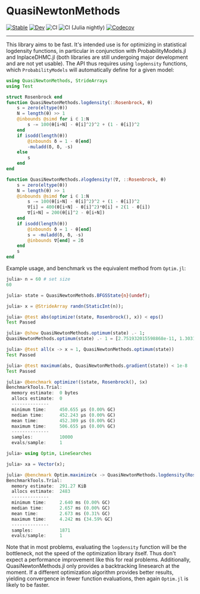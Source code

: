 # QuasiNewtonMethods

[![Stable](https://img.shields.io/badge/docs-stable-blue.svg)](https://chriselrod.github.io/QuasiNewtonMethods.jl/stable)
[![Dev](https://img.shields.io/badge/docs-dev-blue.svg)](https://chriselrod.github.io/QuasiNewtonMethods.jl/dev)
![CI](https://github.com/chriselrod/QuasiNewtonMethods.jl/workflows/CI/badge.svg)
![CI (Julia nightly)](https://github.com/chriselrod/QuasiNewtonMethods.jl/workflows/CI%20(Julia%20nightly)/badge.svg)
[![Codecov](https://codecov.io/gh/chriselrod/QuasiNewtonMethods.jl/branch/master/graph/badge.svg)](https://codecov.io/gh/chriselrod/QuasiNewtonMethods.jl)



---


This library aims to be fast. It's intended use is for optimizing in statistical logdensity functions, in particular in conjunction with ProbabilityModels.jl and InplaceDHMC.jl (both libraries are still undergoing major development and are not yet usable). The API thus requires using `logdensity` functions, which `ProbabilityModels` will automatically define for a given model:
```julia
using QuasiNewtonMethods, StrideArrays
using Test

struct Rosenbrock end
function QuasiNewtonMethods.logdensity(::Rosenbrock, θ)
    s = zero(eltype(θ))
    N = length(θ) >> 1
    @inbounds @simd for i ∈ 1:N
        s -= 100(θ[i+N] - θ[i]^2)^2 + (1 - θ[i])^2
    end
    if isodd(length(θ))
        @inbounds δ = 1 - θ[end]
        -muladd(δ, δ, -s)
    else
        s
    end
end

function QuasiNewtonMethods.∂logdensity!(∇, ::Rosenbrock, θ) 
    s = zero(eltype(θ))
    N = length(θ) >> 1
    @inbounds @simd for i ∈ 1:N
        s -= 100(θ[i+N] - θ[i]^2)^2 + (1 - θ[i])^2
        ∇[i] = 400(θ[i+N] - θ[i]^2)*θ[i] + 2(1 - θ[i])
        ∇[i+N] = 200(θ[i]^2 - θ[i+N])
    end
    if isodd(length(θ))
        @inbounds δ = 1 - θ[end]
        s = -muladd(δ, δ, -s)
        @inbounds ∇[end] = 2δ
    end
    s
end
```
Example usage, and benchmark vs the equivalent method from `Optim.jl`:
```julia
julia> n = 60 # set size
60

julia> state = QuasiNewtonMethods.BFGSState{n}(undef);

julia> x = @StrideArray randn(StaticInt(n));

julia> @test abs(optimize!(state, Rosenbrock(), x)) < eps()
Test Passed

julia> @show QuasiNewtonMethods.optimum(state) .- 1;
QuasiNewtonMethods.optimum(state) .- 1 = [2.751932015598868e-11, 1.3031797863050087e-12, -1.5009105069907491e-12, 2.6655788687435233e-11, -2.244759933489604e-12, -1.579680830587904e-11, -1.1838985347623066e-10, 1.3630208073323047e-11, 1.982880526441022e-11, 5.3439475067307285e-11, -3.896738487441098e-11, 2.4940494114389367e-11, 2.1896706670077037e-11, -2.1127433136314266e-11, 1.4427570249608834e-11, 2.329803017175891e-11, -3.941846848931618e-12, 3.2440716779547074e-13, -5.52979884105298e-12, 1.6714185591126807e-11, -3.831268635678953e-12, 3.045141916402372e-11, 1.3429257705865894e-12, 1.957722872703016e-11, 9.442890913646806e-12, -4.360312111373332e-11, 2.250799546743565e-11, 1.6193268947972683e-11, -1.954936212911207e-11, -7.409961533255682e-12, 5.451172846449026e-11, 2.3572255258841324e-12, -5.270783809407931e-12, 5.5249804731261065e-11, -4.586775403936372e-12, -3.0561220221159147e-11, -2.37073916053987e-10, 2.8603786006442533e-11, 3.746403187676606e-11, 1.092077539510683e-10, -7.855049943827908e-11, 4.777400697264511e-11, 4.427724853428572e-11, -4.329003822078903e-11, 3.108424628806006e-11, 4.3983705566574827e-11, -6.195599588920686e-12, 3.228528555609955e-13, -8.1592510525752e-12, 3.213473931396038e-11, -7.304934435126142e-12, 5.92046411895808e-11, 3.838485085339016e-12, 4.019495847273902e-11, 1.7372103755519674e-11, -8.670275608579914e-11, 4.6741499559743716e-11, 3.335220988276433e-11, -3.7821412668392895e-11, -1.6192935881065296e-11]

julia> @test all(x -> x ≈ 1, QuasiNewtonMethods.optimum(state))
Test Passed

julia> @test maximum(abs, QuasiNewtonMethods.gradient(state)) < 1e-8
Test Passed

julia> @benchmark optimize!($state, Rosenbrock(), $x)
BenchmarkTools.Trial:
  memory estimate:  0 bytes
  allocs estimate:  0
  --------------
  minimum time:     450.655 μs (0.00% GC)
  median time:      452.243 μs (0.00% GC)
  mean time:        452.309 μs (0.00% GC)
  maximum time:     506.655 μs (0.00% GC)
  --------------
  samples:          10000
  evals/sample:     1

julia> using Optim, LineSearches

julia> xa = Vector(x);

julia> @benchmark Optim.maximize(x -> QuasiNewtonMethods.logdensity(Rosenbrock(), x), (∇, x) -> QuasiNewtonMethods.∂logdensity!(∇, Rosenbrock(), x), $xa, $(BFGS(linesearch=BackTracking(order=2))))
BenchmarkTools.Trial:
  memory estimate:  291.27 KiB
  allocs estimate:  2483
  --------------
  minimum time:     2.640 ms (0.00% GC)
  median time:      2.657 ms (0.00% GC)
  mean time:        2.673 ms (0.31% GC)
  maximum time:     4.242 ms (34.59% GC)
  --------------
  samples:          1871
  evals/sample:     1
```

Note that in most problems, evaluating the `logdensity` function will be the bottleneck, not the speed of the optimization library itself.
Thus don't expect a performance improvement like this for real problems.
Additionally, QuasiNewtonMethods.jl only provides a backtracking linesearch at the moment. If a different optimization algorithm provides better
results, yielding convergence in fewer function evaluations, then again `Optim.jl` is likely to be faster.


